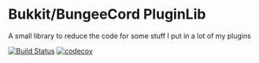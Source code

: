 Bukkit/BungeeCord PluginLib
===========================

A small library to reduce the code for some stuff I put in a lot of my plugins


[![Build Status](https://ci.pcgamingfreaks.at/job/Bukkit_Bungee_PluginLib/badge/icon)](https://ci.pcgamingfreaks.at/job/Bukkit_Bungee_PluginLib/) 
[![codecov](https://codecov.io/gh/GeorgH93/Bukkit_Bungee_PluginLib/branch/master/graph/badge.svg)](https://codecov.io/gh/GeorgH93/Bukkit_Bungee_PluginLib)